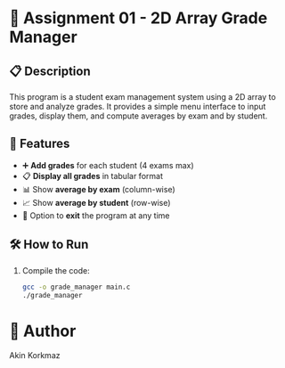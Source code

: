 # 🧮 Assignment 01 - 2D Array Grade Manager

## 📋 Description
This program is a student exam management system using a 2D array to store and analyze grades. It provides a simple menu interface to input grades, display them, and compute averages by exam and by student.

## 🧠 Features
- ➕ **Add grades** for each student (4 exams max)
- 📋 **Display all grades** in tabular format
- 📊 Show **average by exam** (column-wise)
- 📈 Show **average by student** (row-wise)
- 🚪 Option to **exit** the program at any time

## 🛠️ How to Run
1. Compile the code:
   ```bash
   gcc -o grade_manager main.c
   ./grade_manager
# 👤 Author
Akin Korkmaz
